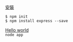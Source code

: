 

[安裝](https://expressjs.com/zh-tw/starter/installing.html)  

`$ npm init`   
`$ npm install express --save`  

[Hello world](https://expressjs.com/zh-tw/starter/hello-world.html)  
`node app`  